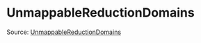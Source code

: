 # UnmappableReductionDomains

Source: [UnmappableReductionDomains](../../../csrc/logical_domain_map.h#L225)
